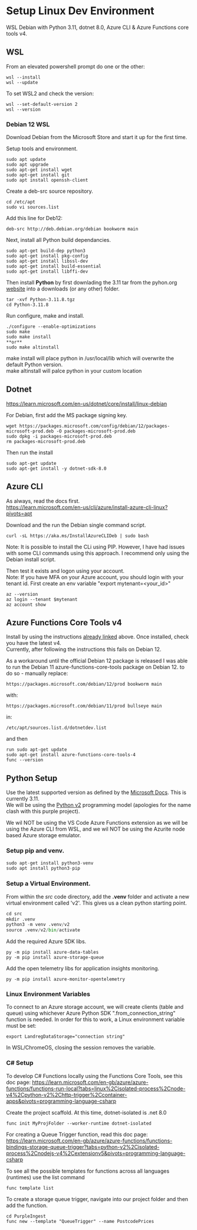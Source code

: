 # Setup Linux Dev Environment
WSL Debian with Python 3.11, dotnet 8.0, Azure CLI & Azure Functions core tools v4.

## WSL 
From an elevated powershell prompt do one or the other:  
```
wsl --install
wsl --update
```
To set WSL2 and check the version: 
```
wsl --set-default-version 2
wsl --version
```

### Debian 12 WSL
Download Debian from the Microsoft Store and start it up for the first time.  

Setup tools and environment. 
```
sudo apt update
sudo apt upgrade
sudo apt-get install wget
sudo apt-get install git
sudo apt install openssh-client
```
Create a deb-src source repository.
```
cd /etc/apt
sudo vi sources.list
```
Add this line for Deb12:
```
deb-src http://deb.debian.org/debian bookworm main
```
Next, install all Python build dependancies.
```
sudo apt-get build-dep python3
sudo apt-get install pkg-config
sudo apt-get install libssl-dev
sudo apt-get install build-essential
sudo apt-get install libffi-dev
```

Then install **Python** by first downlading the 3.11 tar from the pyhon.org [website](https://www.python.org/downloads/release/python-3118/) into a downloads (or any other) folder.

```
tar -xvf Python-3.11.8.tgz
cd Python-3.11.8
```
Run configure, make and install.
```
./configure --enable-optimizations
sudo make
sudo make install
**or**
sudo make altinstall
```
make install will place python in /usr/local/lib which will overwrite the default Python version.  
make altinstall will palce python in your custom location


## Dotnet
https://learn.microsoft.com/en-us/dotnet/core/install/linux-debian  

For Debian, first add the MS package signing key.
```
wget https://packages.microsoft.com/config/debian/12/packages-microsoft-prod.deb -O packages-microsoft-prod.deb
sudo dpkg -i packages-microsoft-prod.deb
rm packages-microsoft-prod.deb
```
Then run the install
```
sudo apt-get update  
sudo apt-get install -y dotnet-sdk-8.0
```

## Azure CLI
As always, read the docs first.  
https://learn.microsoft.com/en-us/cli/azure/install-azure-cli-linux?pivots=apt

Download and the run the Debian single command script.
```
curl -sL https://aka.ms/InstallAzureCLIDeb | sudo bash
```
Note: It is possible to install the CLi using PIP.  However, I have had issues with some CLI commands using this approach.  I recommend only using the Debian install script.  

Then test it exists and logon using your account.  
Note: If you have MFA on your Azure account, you should login with your tenant id. First create an env variable "export mytenant=<your_id>"  
```
az --version
az login --tenant $mytenant
az account show
```

## Azure Functions Core Tools v4
Install by using the instructions [already linked](https://learn.microsoft.com/en-us/azure/azure-functions/create-first-function-cli-python?tabs=linux%2Cbash%2Cazure-cli&pivots=python-mode-decorators#install-the-azure-functions-core-tools) above.  Once installed, check you have the latest v4.  
Currently, after following the instructions this fails on Debian 12.  

As a workaround until the official Debian 12 package is released I was able to run the Debian 11 azure-functions-core-tools package on Debian 12.
to do so - manually replace:  
```
https://packages.microsoft.com/debian/12/prod bookworm main
```
with:
```
https://packages.microsoft.com/debian/11/prod bullseye main
```
in:
```
/etc/apt/sources.list.d/dotnetdev.list
```
and then 
```
run sudo apt-get update
sudo apt-get install azure-functions-core-tools-4
func --version
```


## Python Setup
Use the latest supported version as defined by the [Microsoft Docs](https://learn.microsoft.com/en-us/azure/azure-functions/supported-languages?tabs=isolated-process%2Cv4&pivots=programming-language-python#languages-by-runtime-version).  This is currently 3.11.  
We will be using the [Python v2](https://learn.microsoft.com/en-us/azure/azure-functions/create-first-function-cli-python?tabs=linux%2Cbash%2Cazure-cli&pivots=python-mode-decorators) programming model (apologies for the name clash with this purple project).  

We wil NOT be using the VS Code Azure Functions extension as we will be using the Azure CLI from WSL, and we wil NOT be using the Azurite node based Azure storage emulator.  

### Setup pip and venv.
```python
sudo apt-get install python3-venv
sudo apt install python3-pip
```

### Setup a Virtual Environment.  
From within the *src* code directory, add the **.venv** folder and activate a new virtual environment called 'v2'.  This gives us a clean python starting point.   
```python
cd src
mkdir .venv
python3 -m venv .venv/v2
source .venv/v2/bin/activate
```
Add the required Azure SDK libs.
```
py -m pip install azure-data-tables
py -m pip install azure-storage-queue
```
Add the open telemetry libs for application insights monitoring.  
```
py -m pip install azure-monitor-opentelemetry
```

### Linux Environment Variables
To connect to an Azure storage account, we will create clients (table and queue) using whichever Azure Python SDK ".from_connection_string" function is needed.  In order for this to work, a Linux environment variable must be set:  
```
export LandregDataStorage="connection string"
```

In WSL/ChromeOS, closing the session removes the variable.


### C# Setup
To develop C# Functions locally using the Functions Core Tools, see this doc page:  https://learn.microsoft.com/en-gb/azure/azure-functions/functions-run-local?tabs=linux%2Cisolated-process%2Cnode-v4%2Cpython-v2%2Chttp-trigger%2Ccontainer-apps&pivots=programming-language-csharp  

Create the project scaffold.  At this time, dotnet-isolated is .net 8.0    
```
func init MyProjFolder --worker-runtime dotnet-isolated
```

For creating a Queue Trigger function, read this doc page:  https://learn.microsoft.com/en-gb/azure/azure-functions/functions-bindings-storage-queue-trigger?tabs=python-v2%2Cisolated-process%2Cnodejs-v4%2Cextensionv5&pivots=programming-language-csharp  

To see all the possible templates for functions across all languages (runtimes) use the list command
```
func template list
```

To create a storage queue trigger, navigate into our project folder and then add the function.
```
cd PurpleIngest
func new --template "QueueTrigger" --name PostcodePrices
```

